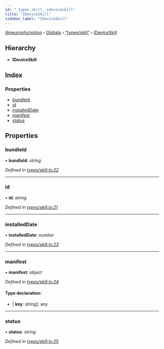 ```yaml
---
id: "_types_skill_.ideviceskill"
title: "IDeviceSkill"
sidebar_label: "IDeviceSkill"
---
```


[@neurosity/notion](../index.md) › [Globals](../globals.md) › ["types/skill"](../modules/_types_skill_.md) › [IDeviceSkill](_types_skill_.ideviceskill.md)

## Hierarchy

* **IDeviceSkill**

## Index

### Properties

* [bundleId](_types_skill_.ideviceskill.md#bundleid)
* [id](_types_skill_.ideviceskill.md#id)
* [installedDate](_types_skill_.ideviceskill.md#installeddate)
* [manifest](_types_skill_.ideviceskill.md#manifest)
* [status](_types_skill_.ideviceskill.md#status)

## Properties

###  bundleId

• **bundleId**: *string*

*Defined in [types/skill.ts:22](https://github.com/neurosity/notion-js/blob/80b48df/src/types/skill.ts#L22)*

___

###  id

• **id**: *string*

*Defined in [types/skill.ts:21](https://github.com/neurosity/notion-js/blob/80b48df/src/types/skill.ts#L21)*

___

###  installedDate

• **installedDate**: *number*

*Defined in [types/skill.ts:23](https://github.com/neurosity/notion-js/blob/80b48df/src/types/skill.ts#L23)*

___

###  manifest

• **manifest**: *object*

*Defined in [types/skill.ts:24](https://github.com/neurosity/notion-js/blob/80b48df/src/types/skill.ts#L24)*

#### Type declaration:

* \[ **key**: *string*\]: any

___

###  status

• **status**: *string*

*Defined in [types/skill.ts:25](https://github.com/neurosity/notion-js/blob/80b48df/src/types/skill.ts#L25)*
